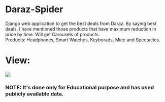 # Daraz-Spider
Django web application to get the best deals from Daraz. By saying best deals, I have mentioned those products that have maximum reduction in price by time. Will get Carousels of products. <br/>
Products: Headphones, Smart Watches, Keyborads, Mice and Spectacles.
# View:
![](view.gif)
### NOTE: It's done only for Educational purpose and has used publicly available data. 

